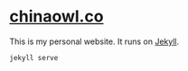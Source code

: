 # [chinaowl.co](http://chinaowl.co)

This is my personal website. It runs on [Jekyll](https://jekyllrb.com).

`jekyll serve`
